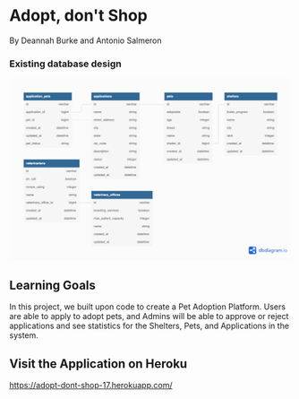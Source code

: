 # Adopt, don't Shop

By Deannah Burke and Antonio Salmeron

### Existing database design
![database outline](adopt_dont_shop_dbdiagram.png)

## Learning Goals

In this project, we built upon code to create a Pet Adoption Platform. Users are able to apply to adopt pets, and Admins will be able to approve or reject applications and see statistics for the Shelters, Pets, and Applications in the system.

## Visit the Application on Heroku
https://adopt-dont-shop-17.herokuapp.com/
